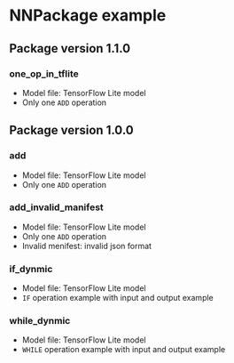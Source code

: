 # NNPackage example

## Package version 1.1.0

### one_op_in_tflite

- Model file: TensorFlow Lite model
- Only one `ADD` operation

## Package version 1.0.0

### add

- Model file: TensorFlow Lite model
- Only one `ADD` operation

### add_invalid_manifest

- Model file: TensorFlow Lite model
- Only one `ADD` operation
- Invalid menifest: invalid json format

### if_dynmic

- Model file: TensorFlow Lite model
- `IF` operation example with input and output example

### while_dynmic

- Model file: TensorFlow Lite model
- `WHILE` operation example with input and output example

